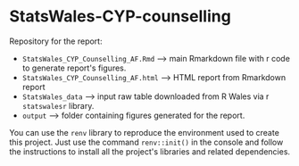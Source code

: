 # StatsWales-CYP-counselling

Repository for the report:  

- `StatsWales_CYP_Counselling_AF.Rmd` --> main Rmarkdown file with r code to generate report's figures.  
- `StatsWales_CYP_Counselling_AF.html` --> HTML report from Rmarkdown report
- `StatsWales_data` --> input raw table downloaded from R Wales via r `statswalesr` library. 
- `output` --> folder containing figures generated for the report. 


You can use the `renv` library to reproduce the environment used to create this project. Just use the command `renv::init()` in the console and follow the instructions to install all the project's libraries and related dependencies.